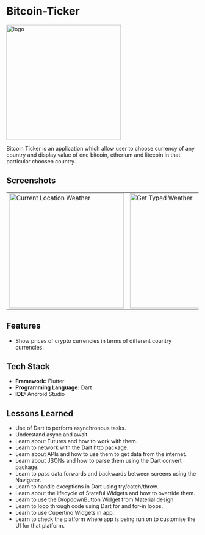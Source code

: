 # Bitcoin-Ticker

<img src="https://user-images.githubusercontent.com/88193033/209833455-3bf35e8e-fbf5-492d-b7fc-0be1aadc3ade.jpeg" width="300" hieght="300" alt="logo">

Bitcoin Ticker is an application which allow user to choose currency of any country and display value of one bitcoin, etherium and litecoin in that particular choosen country.

## Screenshots
<table>
        <tr>
          <td>
            <img src="https://user-images.githubusercontent.com/88193033/209833568-ab3568eb-650a-41d7-871a-3df05064d9c3.jpeg" width="300" hieght="300" alt="Current Location Weather">
          </td>
          <td>
             <img src="https://user-images.githubusercontent.com/88193033/209833582-1335ac2e-364e-47ae-bcb2-9ce940618c81.jpeg" width="300" hieght="300" alt="Get Typed Weather">
          </td>
          <td>
            <img src="https://user-images.githubusercontent.com/88193033/209833591-40f8c4fd-d62a-470b-84ef-50331cdb07eb.jpeg" width="300" hieght="300" alt="Typed Location Weather"> 
          </td>
        </tr>       
 </table>


## Features
- Show prices of crypto currencies in terms of different country currencies.

## Tech Stack
- **Framework:** Flutter
- **Programming Language:** Dart
- **IDE:** Android Studio

## Lessons Learned
- Use of Dart to perform asynchronous tasks.
- Understand async and await.
- Learn about Futures and how to work with them.
- Learn to network with the Dart http package.
- Learn about APIs and how to use them to get data from the internet.
- Learn about JSONs and how to parse them using the Dart convert package.
- Learn to pass data forwards and backwards between screens using the Navigator.
- Learn to handle exceptions in Dart using try/catch/throw.
- Learn about the lifecycle of Stateful Widgets and how to override them.
- Learn to use the DropdownButton Widget from Material design.
- Learn to loop through code using Dart for and for-in loops.
- Learn to use Cupertino Widgets in app.
- Learn to check the platform where app is being run on to customise the UI for that platform.

